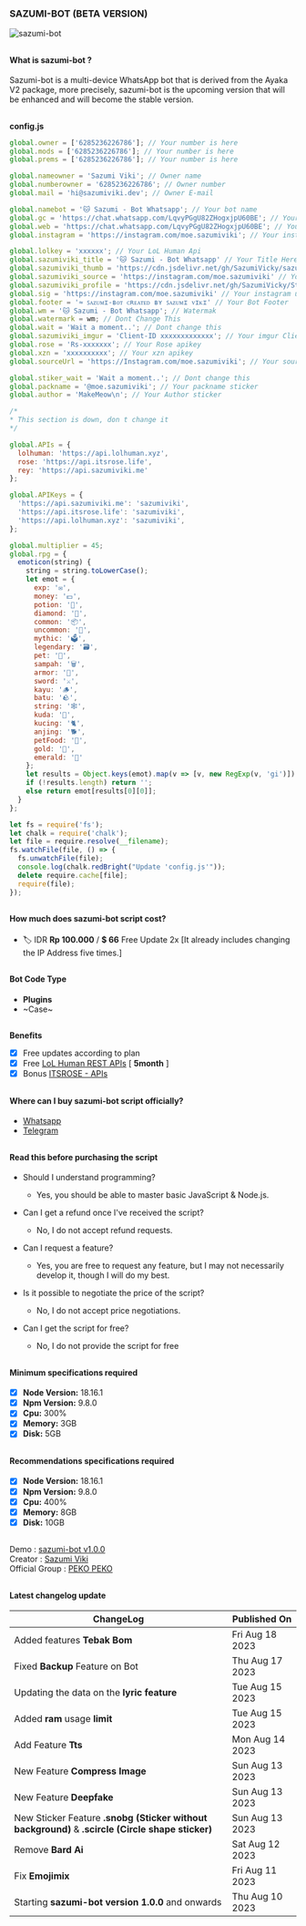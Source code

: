 <h3>SAZUMI-BOT (BETA VERSION)</h3>

![sazumi-bot](https://cdn.jsdelivr.net/gh/SazumiVicky/sazumi-bot@main/storage/20230810_130446.jpg)

##

<h4>What is sazumi-bot ?</h4>
<p>Sazumi-bot is a multi-device WhatsApp bot that is derived from the Ayaka V2 package, more precisely, sazumi-bot is the upcoming version that will be enhanced and will become the stable version.</p>

##
<h>**config.js**</h2>

```javascript
global.owner = ['6285236226786']; // Your number is here
global.mods = ['6285236226786']; // Your number is here
global.prems = ['6285236226786']; // Your number is here

global.nameowner = 'Sazumi Viki'; // Owner name
global.numberowner = '6285236226786'; // Owner number
global.mail = 'hi@sazumiviki.dev'; // Owner E-mail

global.namebot = '🐱 Sazumi - Bot Whatsapp'; // Your bot name
global.gc = 'https://chat.whatsapp.com/LqvyPGgU82ZHogxjpU60BE'; // Your group
global.web = 'https://chat.whatsapp.com/LqvyPGgU82ZHogxjpU60BE'; // Your site
global.instagram = 'https://instagram.com/moe.sazumiviki'; // Your instagram account

global.lolkey = 'xxxxxx'; // Your LoL Human Api
global.sazumiviki_title = '🐱 Sazumi - Bot Whatsapp' // Your Title Here
global.sazumiviki_thumb = 'https://cdn.jsdelivr.net/gh/SazumiVicky/sazumi-bot@main/storage/20230810_130446.jpg' // Thumbnail Url Here
global.sazumiviki_source = 'https://instagram.com/moe.sazumiviki' // Your Source Url Here
global.sazumiviki_profile = 'https://cdn.jsdelivr.net/gh/SazumiVicky/Storage@main/510e37bebbf7a780e7ade93a66f268ff.jpg' // When there is no profile photo
global.sig = 'https://instagram.com/moe.sazumiviki' // Your instagram url
global.footer = '≈ ꜱᴀᴢᴜᴍɪ-ʙᴏᴛ ᴄʀᴇᴀᴛᴇᴅ ʙʏ ꜱᴀᴢᴜᴍɪ ᴠɪᴋɪ' // Your Bot Footer
global.wm = '🐱 Sazumi - Bot Whatsapp'; // Watermak 
global.watermark = wm; // Dont Change This
global.wait = 'Wait a moment..'; // Dont change this
global.sazumiviki_imgur = 'Client-ID xxxxxxxxxxxxx'; // Your imgur Client-iD Here: https://api.imgur.com/oauth2/addclient
global.rose = 'Rs-xxxxxxx'; // Your Rose apikey
global.xzn = 'xxxxxxxxxx'; // Your xzn apikey
global.sourceUrl = 'https://Instagram.com/moe.sazumiviki'; // Your source url

global.stiker_wait = 'Wait a moment..'; // Dont change this
global.packname = '@moe.sazumiviki'; // Your packname sticker
global.author = 'MakeMeow\n'; // Your Author sticker

/*
* This section is down, don t change it
*/

global.APIs = {
  lolhuman: 'https://api.lolhuman.xyz',
  rose: 'https://api.itsrose.life',
  rey: 'https://api.sazumiviki.me'
};

global.APIKeys = {
  'https://api.sazumiviki.me': 'sazumiviki',
  'https://api.itsrose.life': 'sazumiviki',
  'https://api.lolhuman.xyz': 'sazumiviki',
};

global.multiplier = 45;
global.rpg = {
  emoticon(string) {
    string = string.toLowerCase();
    let emot = {
      exp: '✉️',
      money: '💵',
      potion: '🥤',
      diamond: '💎',
      common: '📦',
      uncommon: '🎁',
      mythic: '🗳️',
      legendary: '🗃️',
      pet: '🎁',
      sampah: '🗑',
      armor: '🥼',
      sword: '⚔️',
      kayu: '🪵',
      batu: '🪨',
      string: '🕸️',
      kuda: '🐎',
      kucing: '🐈',
      anjing: '🐕',
      petFood: '🍖',
      gold: '👑',
      emerald: '💚'
    };
    let results = Object.keys(emot).map(v => [v, new RegExp(v, 'gi')]).filter(v => v[1].test(string));
    if (!results.length) return '';
    else return emot[results[0][0]];
  }
};

let fs = require('fs');
let chalk = require('chalk');
let file = require.resolve(__filename);
fs.watchFile(file, () => {
  fs.unwatchFile(file);
  console.log(chalk.redBright("Update 'config.js'"));
  delete require.cache[file];
  require(file);
});
```
##

<h4>How much does sazumi-bot script cost?</h4>

- 🏷️ IDR **Rp 100.000** / **$ 66** Free Update 2x [It already includes changing the IP Address five times.] </b>

##

<h4>Bot Code Type</h4>

- <b>Plugins</b>
- ~Case~

##

**Benefits**
- [x] Free updates according to plan
- [x] Free [LoL Human REST APIs](https://api.lolhuman.xyz) [ **5month** ]
- [x] Bonus [ITSROSE - APIs](https://api.itsrose.life)
      
##

<h4>Where can I buy sazumi-bot script officially?</h4>

- [Whatsapp](https://wa.me/+6285236226786)
- [Telegram](https://t.me/sazumiviki)

##

<h4>Read this before purchasing the script</h4>

- Should I understand programming?
   - Yes, you should be able to master basic JavaScript & Node.js.

- Can I get a refund once I've received the script?
   - No, I do not accept refund requests.

- Can I request a feature?
   - Yes, you are free to request any feature, but I may not necessarily develop it, though I will do my best.

- Is it possible to negotiate the price of the script?
   - No, I do not accept price negotiations.

- Can I get the script for free?
   - No, I do not provide the script for free

##

<h4>Minimum specifications required</h4>

- [x] **Node Version:** 18.16.1
- [x] **Npm Version:** 9.8.0
- [x] **Cpu:** 300%
- [x] **Memory:** 3GB
- [x] **Disk:** 5GB

##

<h4>Recommendations specifications required</h4>

- [x] **Node Version:** 18.16.1
- [x] **Npm Version:** 9.8.0
- [x] **Cpu:** 400%
- [x] **Memory:** 8GB
- [x] **Disk:** 10GB

##

Demo : [sazumi-bot v1.0.0](https://wa.me/62857961868359?text=.menu)
<br>
Creator : [Sazumi Viki](https://wa.me/6285236226786)
<br>
Official Group : [PEKO PEKO](https://chat.whatsapp.com/LqvyPGgU82ZHogxjpU60BE)

##

<h4>Latest changelog update</h4>

| ChangeLog | Published On |
| ----- | ------------ |
|  Added features **Tebak Bom**| Fri Aug 18 2023 |
|  Fixed **Backup** Feature on Bot| Thu Aug 17 2023 |
|  Updating the data on the **lyric feature**| Tue Aug 15 2023 |
|  Added **ram** usage **limit**| Tue Aug 15 2023 |
|  Add Feature **Tts**| Mon Aug 14 2023 |
|  New Feature **Compress Image**| Sun Aug 13 2023 |
|  New Feature **Deepfake**| Sun Aug 13 2023 |
|  New Sticker Feature **.snobg (Sticker without background)** & **.scircle (Circle shape sticker)**| Sun Aug 13 2023 |
|  Remove **Bard Ai**| Sat Aug 12 2023 |
|  Fix **Emojimix**| Fri Aug 11 2023 |
|  Starting **sazumi-bot version 1.0.0** and onwards| Thu Aug 10 2023 |

